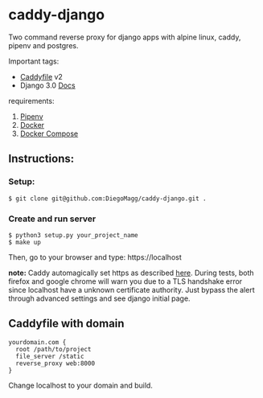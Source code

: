 # caddy-django

Two command reverse proxy for django apps with alpine linux, caddy, pipenv and postgres.

Important tags:

- [Caddyfile](https://caddyserver.com/docs/caddyfile) v2
- Django 3.0 [Docs](https://docs.djangoproject.com/en/3.0/)

requirements:

1. [Pipenv](https://pipenv.pypa.io/en/latest/)
2. [Docker](https://docs.docker.com/get-docker/)
3. [Docker Compose](https://docs.docker.com/compose/install/)

## Instructions:

### Setup:

    $ git clone git@github.com:DiegoMagg/caddy-django.git .

### Create and run server
    $ python3 setup.py your_project_name
    $ make up

Then, go to your browser and type:
https://localhost



**note:** Caddy automagically set https as described [here](https://caddyserver.com/docs/automatic-https). During tests, both firefox and google chrome will warn you due to a TLS handshake error since localhost have a unknown certificate authority. Just bypass the alert through advanced settings and see django initial page.


## Caddyfile with domain

    yourdomain.com {
      root /path/to/project
      file_server /static
      reverse_proxy web:8000
    }

Change localhost to your domain and build.
